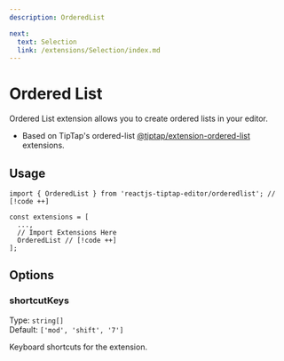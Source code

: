 ```yaml
---
description: OrderedList

next:
  text: Selection
  link: /extensions/Selection/index.md
---
```


# Ordered List

Ordered List extension allows you to create ordered lists in your editor.

- Based on TipTap's ordered-list [@tiptap/extension-ordered-list](https://tiptap.dev/docs/editor/extensions/nodes/ordered-list) extensions.

## Usage

```tsx
import { OrderedList } from 'reactjs-tiptap-editor/orderedlist'; // [!code ++]

const extensions = [
  ...,
  // Import Extensions Here
  OrderedList // [!code ++]
];
```

## Options

### shortcutKeys

Type: `string[]`\
Default: `['mod', 'shift', '7']`

Keyboard shortcuts for the extension.
